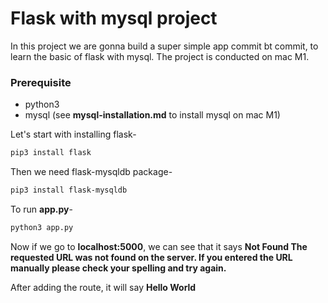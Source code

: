 # Flask with mysql project
In this project we are gonna build a super simple app commit bt commit, to learn the basic of flask with mysql.
The project is conducted on mac M1.

### Prerequisite
- python3
- mysql (see __mysql-installation.md__ to install mysql on mac M1)

Let's start with installing flask-
```bash
pip3 install flask
```
Then we need flask-mysqldb package-
```bash
pip3 install flask-mysqldb
```

To run __app.py__-
```bash
python3 app.py
```

Now if we go to __localhost:5000__, we can see that it says __Not Found The requested URL was not found on the server. If you entered the URL manually please check your spelling and try again.__

After adding the route, it will say __Hello World__
